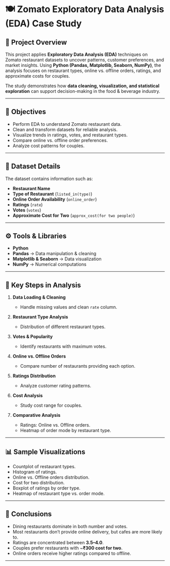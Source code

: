 # 🍽️ Zomato Exploratory Data Analysis (EDA) Case Study  

## 📌 Project Overview  
This project applies **Exploratory Data Analysis (EDA)** techniques on Zomato restaurant datasets to uncover patterns, customer preferences, and market insights. Using **Python (Pandas, Matplotlib, Seaborn, NumPy)**, the analysis focuses on restaurant types, online vs. offline orders, ratings, and approximate costs for couples.  

The study demonstrates how **data cleaning, visualization, and statistical exploration** can support decision-making in the food & beverage industry.  

---

## 🎯 Objectives  
- Perform EDA to understand Zomato restaurant data.  
- Clean and transform datasets for reliable analysis.  
- Visualize trends in ratings, votes, and restaurant types.  
- Compare online vs. offline order preferences.  
- Analyze cost patterns for couples.  

---

## 📂 Dataset Details  
The dataset contains information such as:  
- **Restaurant Name**  
- **Type of Restaurant** (`listed_in(type)`)  
- **Online Order Availability** (`online_order`)  
- **Ratings** (`rate`)  
- **Votes** (`votes`)  
- **Approximate Cost for Two** (`approx_cost(for two people)`)  

---

## ⚙️ Tools & Libraries  
- **Python**  
- **Pandas** → Data manipulation & cleaning  
- **Matplotlib & Seaborn** → Data visualization  
- **NumPy** → Numerical computations  

---

## 🧹 Key Steps in Analysis  

1. **Data Loading & Cleaning**  
   - Handle missing values and clean `rate` column.  

2. **Restaurant Type Analysis**  
   - Distribution of different restaurant types.  

3. **Votes & Popularity**  
   - Identify restaurants with maximum votes.  

4. **Online vs. Offline Orders**  
   - Compare number of restaurants providing each option.  

5. **Ratings Distribution**  
   - Analyze customer rating patterns.  

6. **Cost Analysis**  
   - Study cost range for couples.  

7. **Comparative Analysis**  
   - Ratings: Online vs. Offline orders.  
   - Heatmap of order mode by restaurant type.  

---

## 📊 Sample Visualizations  
- Countplot of restaurant types.  
- Histogram of ratings.  
- Online vs. Offline orders distribution.  
- Cost for two distribution.  
- Boxplot of ratings by order type.  
- Heatmap of restaurant type vs. order mode.  

---

## 📝 Conclusions  
- Dining restaurants dominate in both number and votes.  
- Most restaurants don’t provide online delivery, but cafes are more likely to.  
- Ratings are concentrated between **3.5–4.0**.  
- Couples prefer restaurants with ~**₹300 cost for two**.  
- Online orders receive higher ratings compared to offline.  

---
